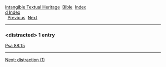 [Intangible Textual Heritage](../../index)  [Bible](../index) 
[Index](index)   
[d Index](_d_)  
  [Previous](c03272)  [Next](c03274) 

------------------------------------------------------------------------

### &lt;distracted&gt; 1 entry

[Psa 88:15](../kjv/psa088.htm#015)  

------------------------------------------------------------------------

[Next: distraction (1)](c03274)

